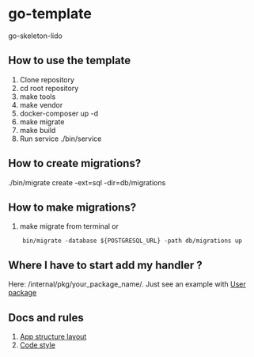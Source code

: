 # go-template
go-skeleton-lido

 ## How to use the template
 1. Clone repository
 2. cd root repository
 3. make tools
 4. make vendor
 5. docker-composer up -d
 6. make migrate
 7. make build
 8. Run service ./bin/service

## How to create migrations?
 ./bin/migrate create -ext=sql -dir=db/migrations <your table name>

## How to make migrations?
1. make migrate from terminal or 
```
    bin/migrate -database ${POSTGRESQL_URL} -path db/migrations up
```

## Where I have to start add my handler ?
Here: /internal/pkg/your_package_name/. Just see an example with [User package](./internal/pkg/users)

## Docs and rules
1. [App structure layout](./docs/structure.md)
2. [Code style](./docs/code_style.md)